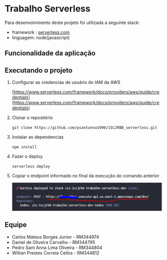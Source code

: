 # Trabalho Serverless

Para desenvolvimento deste projeto foi utilizada a seguinte stack:

- framework : [serverless.com](https://www.serverless.com/)
- linguagem: node(javascript)

## Funcionalidade da aplicação

## Executando o projeto

1. Configurar as credencias de usuário do IAM da AWS

   [https://www.serverless.com/framework/docs/providers/aws/guide/credentials](https://www.serverless.com/framework/docs/providers/aws/guide/credentials)

2. Clonar o repositório

   `git clone https://github.com/psantanna1990/1SCJRBB_serverless.git`

3. Instalar as dependencias

   `npm install`

4. Fazer o deploy

   `serverless deploy`

5. Copiar o endpoint informado no final da execução do comando anterior
   
   ![local da url](./img/endpoint.PNG)

## Equipe

- Carlos Mateus Borges Junior - RM344974
- Daniel de Oliveira Carvalho - RM344795
- Pedro Sant Anna Lima Oliveira - RM344804
- Willian Prestes Correia Cellos - RM344812

